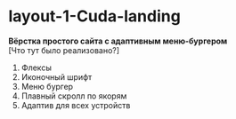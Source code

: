 # layout-1-Cuda-landing
**Вёрстка простого сайта с адаптивным меню-бургером**</br>
[Что тут было реализовано?]
1. Флексы 
2. Иконочный шрифт
3. Меню бургер
4. Плавный скролл по якорям
5. Адаптив для всех устройств


